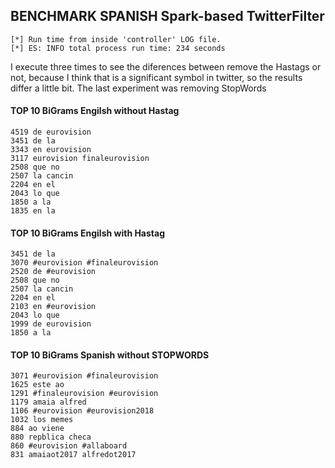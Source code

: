 ## BENCHMARK SPANISH Spark-based TwitterFilter

	[*] Run time from inside 'controller' LOG file.
	[*] ES:	INFO total process run time: 234 seconds




I execute three times to see the diferences between remove the Hastags or not, because I think that is a significant symbol in twitter, so the results differ a little bit. The last experiment was removing StopWords


#### TOP 10 BiGrams Engilsh without Hastag

	4519 de eurovision
	3451 de la
	3343 en eurovision
	3117 eurovision finaleurovision
	2508 que no
	2507 la cancin
	2204 en el
	2043 lo que
	1850 a la
	1835 en la

#### TOP 10 BiGrams Engilsh with Hastag

	3451 de la
	3070 #eurovision #finaleurovision
	2520 de #eurovision
	2508 que no
	2507 la cancin
	2204 en el
	2103 en #eurovision
	2043 lo que
	1999 de eurovision
	1850 a la
	
#### TOP 10 BiGrams Spanish without STOPWORDS

	3071 #eurovision #finaleurovision
	1625 este ao
	1291 #finaleurovision #eurovision
	1179 amaia alfred
	1106 #eurovision #eurovision2018
	1032 los memes
	884 ao viene
	880 repblica checa
	860 #eurovision #allaboard
	831 amaiaot2017 alfredot2017
